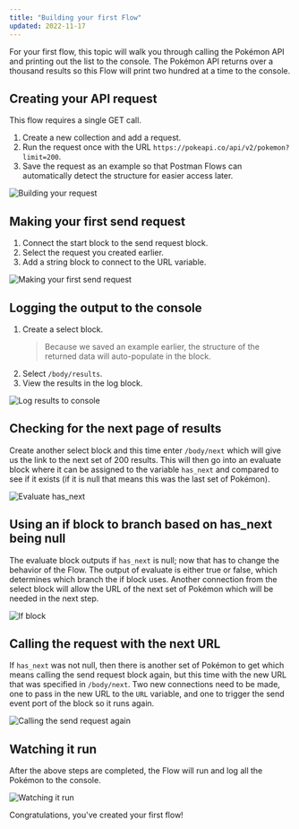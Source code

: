 ```yaml
---
title: "Building your first Flow"
updated: 2022-11-17
---
```


For your first flow, this topic will walk you through calling the Pokémon API and printing out the list to the console. The Pokémon API returns over a thousand results so this Flow will print two hundred at a time to the console.

<!--TODO: Contents. Number steps in headings? -->

## Creating your API request

This flow requires a single GET call.

1. Create a new collection and add a request.
1. Run the request once with the URL `https://pokeapi.co/api/v2/pokemon?limit=200`.
1. Save the request as an example so that Postman Flows can automatically detect the structure for easier access later.

![Building your request](https://assets.postman.com/postman-labs-docs/building-your-first-flow/first-api-request.gif)

## Making your first send request

1. Connect the start block to the send request block.
1. Select the request you created earlier.
1. Add a string block to connect to the URL variable.

![Making your first send request](https://assets.postman.com/postman-labs-docs/building-your-first-flow/first-send-request.gif)

## Logging the output to the console

1. Create a select block.
    > Because we saved an example earlier, the structure of the returned data will auto-populate in the block.
1. Select `/body/results`.
1. View the results in the log block.

![Log results to console](https://assets.postman.com/postman-labs-docs/building-your-first-flow/first-log-to-console.gif)

## Checking for the next page of results

Create another select block and this time enter `/body/next` which will give us the link to the next set of 200 results. This will then go into an evaluate block where it can be assigned to the variable `has_next` and compared to see if it exists (if it is null that means this was the last set of Pokémon).

![Evaluate has_next](https://assets.postman.com/postman-labs-docs/building-your-first-flow/first-check-for-next-result.gif)

## Using an if block to branch based on has_next being null

The evaluate block outputs if `has_next` is null; now that has to change the behavior of the Flow. The output of evaluate is either true or false, which determines which branch the if block uses. Another connection from the select block will allow the URL of the next set of Pokémon which will be needed in the next step.

![If block](https://assets.postman.com/postman-labs-docs/building-your-first-flow/first-if-block.gif)

## Calling the request with the next URL

If `has_next` was not null, then there is another set of Pokémon to get which means calling the send request block again, but this time with the new URL that was specified in `/body/next`. Two new connections need to be made, one to pass in the new URL to the `URL` variable, and one to trigger the send event port of the block so it runs again.

![Calling the send request again](https://assets.postman.com/postman-labs-docs/building-your-first-flow/first-next-url.gif)

## Watching it run

After the above steps are completed, the Flow will run and log all the Pokémon to the console.

![Watching it run](https://assets.postman.com/postman-labs-docs/building-your-first-flow/watching-flow-run.gif)

Congratulations, you've created your first flow!
